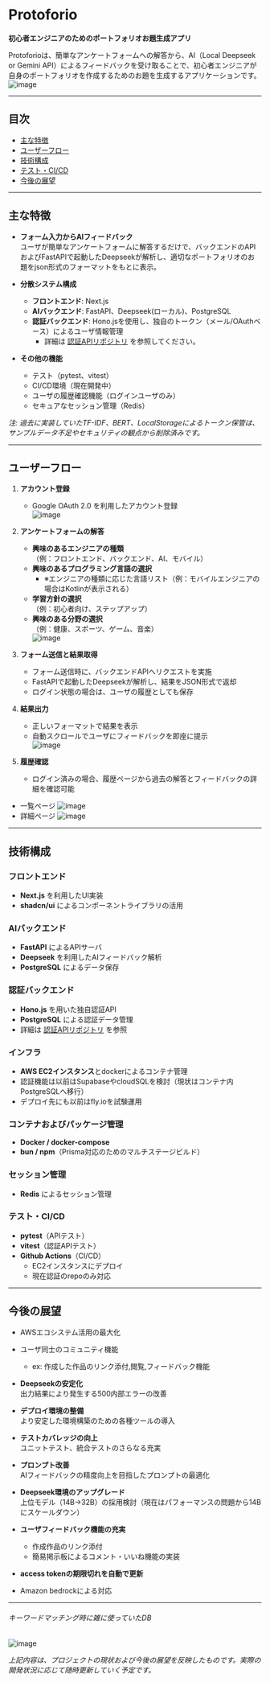 # Protoforio

**初心者エンジニアのためのポートフォリオお題生成アプリ**

Protoforioは、簡単なアンケートフォームへの解答から、AI（Local Deepseek or Gemini API）によるフィードバックを受け取ることで、初心者エンジニアが自身のポートフォリオを作成するためのお題を生成するアプリケーションです。
![image](https://github.com/user-attachments/assets/195ab870-865f-4098-ac23-4b291cdd7e4b)

---

## 目次

- [主な特徴](#主な特徴)
- [ユーザーフロー](#ユーザーフロー)
- [技術構成](#技術構成)
- [テスト・CI/CD](#テスト・cicd)
- [今後の展望](#今後の展望)

---

## 主な特徴

- **フォーム入力からAIフィードバック**  
  ユーザが簡単なアンケートフォームに解答するだけで、バックエンドのAPIおよびFastAPIで起動したDeepseekが解析し、適切なポートフォリオのお題をjson形式のフォーマットをもとに表示。

- **分散システム構成**  
  - **フロントエンド**: Next.js  
  - **AIバックエンド**: FastAPI、Deepseek(ローカル)、PostgreSQL  
  - **認証バックエンド**: Hono.jsを使用し、独自のトークン（メール/OAuthベース）によるユーザ情報管理  
    - 詳細は [認証APIリポジトリ](https://github.com/nowex35/auth) を参照してください。

- **その他の機能**  
  - テスト（pytest、vitest）
  - CI/CD環境（現在開発中）
  - ユーザの履歴確認機能（ログインユーザのみ）
  - セキュアなセッション管理（Redis）

*注: 過去に実装していたTF-IDF、BERT、LocalStorageによるトークン保管は、サンプルデータ不足やセキュリティの観点から削除済みです。*

---

## ユーザーフロー

1. **アカウント登録**  
   - Google OAuth 2.0 を利用したアカウント登録  
![image](https://github.com/user-attachments/assets/cf00d23a-0213-4d96-8da3-b03d46567f93)


2. **アンケートフォームの解答**  
   - **興味のあるエンジニアの種類**  
     （例：フロントエンド、バックエンド、AI、モバイル）
   - **興味のあるプログラミング言語の選択**  
     - ※エンジニアの種類に応じた言語リスト（例：モバイルエンジニアの場合はKotlinが表示される）
   - **学習方針の選択**  
     （例：初心者向け、ステップアップ）
   - **興味のある分野の選択**  
     （例：健康、スポーツ、ゲーム、音楽）  
![image](https://github.com/user-attachments/assets/797557dd-fd20-44d5-b202-b78c92b91c63)


3. **フォーム送信と結果取得**  
   - フォーム送信時に、バックエンドAPIへリクエストを実施  
   - FastAPIで起動したDeepseekが解析し、結果をJSON形式で返却  
   - ログイン状態の場合は、ユーザの履歴としても保存

4. **結果出力**  
   - 正しいフォーマットで結果を表示  
   - 自動スクロールでユーザにフィードバックを即座に提示  
![image](https://github.com/user-attachments/assets/e82706cd-1ec2-44be-a13a-23f2c91342a6)


5. **履歴確認**  
   - ログイン済みの場合、履歴ページから過去の解答とフィードバックの詳細を確認可能
- 一覧ページ
![image](https://github.com/user-attachments/assets/28c98e79-64ae-4b8c-93a0-7c18d1004afe)
- 詳細ページ
![image](https://github.com/user-attachments/assets/ea3cc51a-2137-47c3-8261-b5c256741129)

---

## 技術構成

### フロントエンド
- **Next.js** を利用したUI実装
- **shadcn/ui** によるコンポーネントライブラリの活用

### AIバックエンド
- **FastAPI** によるAPIサーバ
- **Deepseek** を利用したAIフィードバック解析
- **PostgreSQL** によるデータ保存

### 認証バックエンド
- **Hono.js** を用いた独自認証API  
- **PostgreSQL** による認証データ管理  
- 詳細は [認証APIリポジトリ](https://github.com/nowex35/auth) を参照

### インフラ
- **AWS EC2インスタンス**とdockerによるコンテナ管理
- 認証機能は以前はSupabaseやcloudSQLを検討（現状はコンテナ内PostgreSQLへ移行）
- デプロイ先にも以前はfly.ioを試験運用

### コンテナおよびパッケージ管理
- **Docker / docker-compose**
- **bun / npm**（Prisma対応のためのマルチステージビルド）

### セッション管理
- **Redis** によるセッション管理

### テスト・CI/CD
- **pytest**（APIテスト）
- **vitest**（認証APIテスト）
- **Github Actions**（CI/CD）
  - EC2インスタンスにデプロイ
  - 現在認証のrepoのみ対応

---

## 今後の展望
- AWSエコシステム活用の最大化

- ユーザ同士のコミュニティ機能
  - ex: 作成した作品のリンク添付,閲覧,フィードバック機能

- **Deepseekの安定化**  
  出力結果により発生する500内部エラーの改善

- **デプロイ環境の整備**  
  より安定した環境構築のための各種ツールの導入

- **テストカバレッジの向上**  
  ユニットテスト、統合テストのさらなる充実

- **プロンプト改善**  
  AIフィードバックの精度向上を目指したプロンプトの最適化

- **Deepseek環境のアップグレード**  
  上位モデル（14B→32B）の採用検討（現在はパフォーマンスの問題から14Bにスケールダウン）

- **ユーザフィードバック機能の充実**  
  - 作成作品のリンク添付
  - 簡易掲示板によるコメント・いいね機能の実装

- **access tokenの期限切れを自動で更新**

- Amazon bedrockによる対応

---
###### キーワードマッチング時に雑に使っていたDB
![image](https://github.com/user-attachments/assets/24daac4b-8f1a-4674-b2a5-311f1a44b959)



*上記内容は、プロジェクトの現状および今後の展望を反映したものです。実際の開発状況に応じて随時更新していく予定です。*
